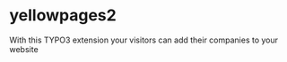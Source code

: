 yellowpages2
============

With this TYPO3 extension your visitors can add their companies to your website
